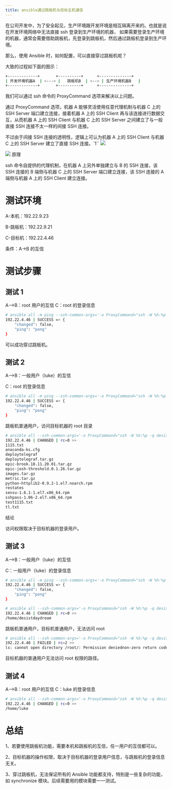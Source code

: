 ```yaml
---
title: ansible通过跳板机与目标主机通信
---
```


在公司开发中，为了安全起见，生产环境跟开发环境是相互隔离开来的。也就是说在开发环境网络中无法直接 ssh 登录到生产环境的机器， 如果需要登录生产环境的机器，通常会需要借助跳板机，先登录到跳板机，然后通过跳板机登录到生产环境。

那么，使用 Ansible 时，如何配置，可以直接穿过跳板机呢？

大致的过程如下面的图示：

```bash
+-------------+       +----------+      +--------------+
| 开发环境机器A  | <---> |   跳板机B  | <--> | 生产环境机器B   |
+-------------+       +----------+      +--------------+
```

我们可以通过 ssh 命令的 ProxyCommand 选项来解决以上问题。

通过 ProxyCommand 选项，机器 A 能够灵活使用任意代理机制与机器 C 上的 SSH Server 端口建立连接，接着机器 A 上的 SSH Client 再与该连接进行数据交互，从而机器 A 上的 SSH Client 与机器 C 上的 SSH Server 之间建立了与一般直接 SSH 连接不太一样的间接 SSH 连接。

不过由于间接 SSH 连接的透明性，逻辑上可认为机器 A 上的 SSH Client 与机器 C 上的 SSH Server 建立了直接 SSH 连接。`1``
![](https://notes-learning.oss-cn-beijing.aliyuncs.com/wawlgb/1616124930604-fefb5961-13b2-48ca-ad59-0e623b3bdc35.jpeg)

![](https://notes-learning.oss-cn-beijing.aliyuncs.com/wawlgb/1616124930609-2ca4dea8-3c64-4b8f-9e78-b37dd522fdba.jpeg)
原理

ssh 命令自提供的代理机制，在机器 A 上另外单独建立与 B 的 SSH 连接，该 SSH 连接的 B 端侧与机器 C 上的 SSH Server 端口建立连接，该 SSH 连接的 A 端侧与机器 A 上的 SSH Client 建立连接。

# 测试环境

A-本机：192.22.9.23

B-跳板机：192.22.9.21

C-目标机：192.22.4.46

条件：A->B 的互信

# 测试步骤

## 测试 1

A–>B：root 用户的互信
C：root 的登录信息

```bash
# ansible all -m ping --ssh-common-args='-o ProxyCommand="ssh -W %h:%p -q root@10.0.13.251"'
192.22.4.46 | SUCCESS => {
    "changed": false,
    "ping": "pong"
}
```

可以成功穿过跳板机。

## 测试 2

A–>B：一般用户（luke）的互信

C：root 的登录信息

```bash
# ansible all -m ping --ssh-common-args='-o ProxyCommand="ssh -W %h:%p -q desistdaydream@10.0.13.251"'
192.22.4.46 | SUCCESS => {
    "changed": false,
    "ping": "pong"
}
```

跳板机普通用户，访问目标机器的 root 目录

```bash
# ansible all --ssh-common-args='-o ProxyCommand="ssh -W %h:%p -q desistdaydream@10.0.13.251"' -m command -a 'ls /root/'
192.22.4.46 | CHANGED | rc=0 >>
1115.txt
anaconda-ks.cfg
deploytelegraf
deploytelegraf.tar.gz
epic-brook.18.11.20.01.tar.gz
epic-josh-threshold.0.1.26.tar.gz
images.tar.gz
metric.tar.gz
python-httplib2-0.9.2-1.el7.noarch.rpm
restates
sensu-1.6.1-1.el7.x86_64.rpm
sshpass-1.06-2.el7.x86_64.rpm
test1115.txt
tl.txt
```

结论

访问权限取决于目标机器的登录用户。

## 测试 3

A–>B：一般用户（luke）的互信

C：一般用户（luke）的登录信息

```bash
# ansible all -m ping --ssh-common-args='-o ProxyCommand="ssh -W %h:%p -q desistdaydream@10.0.13.251"'
192.22.4.46 | SUCCESS => {
    "changed": false,
    "ping": "pong"
}
```

```bash
# ansible all --ssh-common-args='-o ProxyCommand="ssh -W %h:%p -q desistdaydream@10.0.13.251"' -m command -a 'pwd'
192.22.4.46 | CHANGED | rc=0 >>
/home/desistdaydream
```

跳板机普通用户，目标机普通用户，无法访问 root

```bash
# ansible all --ssh-common-args='-o ProxyCommand="ssh -W %h:%p -q desistdaydream@10.0.13.251"' -m command -a 'ls /root/'
192.22.4.46 | FAILED | rc=2 >>
ls: cannot open directory /root/: Permission deniednon-zero return code
```

目标机器的普通用户无法访问 root 权限的路径。

## 测试 4

A–>B：root 用户的互信
C：luke 的登录信息

```bash
# ansible all --ssh-common-args='-o ProxyCommand="ssh -W %h:%p -q desistdaydream@10.0.13.251"' -m command -a 'pwd'
192.22.4.46 | CHANGED | rc=0 >>
/home/luke
```

# 总结

1、若要使用跳板机功能，需要本机和跳板机的互信，任一用户的互信都可以。

2、目标机器的操作权限，取决于目标机器的登录用户信息，与跳板机的登录信息无关。

3、穿过跳板机，无法保证所有的 Ansible 功能都支持，特别是一些复杂的功能，如 synchronize 模块。后续需要用的模块需要一一测试。
